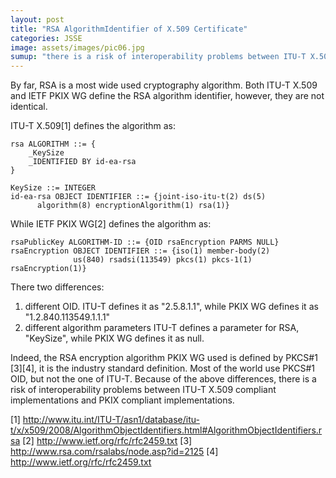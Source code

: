 ```yaml
---
layout: post
title: "RSA AlgorithmIdentifier of X.509 Certificate"
categories: JSSE
image: assets/images/pic06.jpg
sumup: "there is a risk of interoperability problems between ITU-T X.509 compliant implementations and PKIX compliant implementations."
---
```

By far, RSA is a most wide used cryptography algorithm. Both ITU-T X.509 and IETF PKIX WG define the RSA algorithm identifier, however, they are not identical.  

ITU-T X.509[1] defines the algorithm as:

    rsa ALGORITHM ::= {
        _KeySize
        _IDENTIFIED BY id-ea-rsa
    }

    KeySize ::= INTEGER
    id-ea-rsa OBJECT IDENTIFIER ::= {joint-iso-itu-t(2) ds(5)
          algorithm(8) encryptionAlgorithm(1) rsa(1)}
  
While IETF PKIX WG[2] defines the algorithm as:

    rsaPublicKey ALGORITHM-ID ::= {OID rsaEncryption PARMS NULL}
    rsaEncryption OBJECT IDENTIFIER ::= {iso(1) member-body(2)
                  us(840) rsadsi(113549) pkcs(1) pkcs-1(1) rsaEncryption(1)}

There two differences:
1. different OID.
ITU-T defines it as "2.5.8.1.1", while PKIX WG defines it as "1.2.840.113549.1.1.1" 
2. different algorithm parameters
ITU-T defines a parameter for RSA, "KeySize", while PKIX WG defines it as null.

Indeed, the RSA encryption algorithm PKIX WG used is defined by PKCS#1 [3][4], it is the industry standard definition. Most of the world use PKCS#1 OID, but not the one of ITU-T. Because of the above differences, there is a risk of interoperability problems between ITU-T X.509 compliant implementations and PKIX compliant implementations.  

[1] http://www.itu.int/ITU-T/asn1/database/itu-t/x/x509/2008/AlgorithmObjectIdentifiers.html#AlgorithmObjectIdentifiers.rsa
[2] http://www.ietf.org/rfc/rfc2459.txt
[3] http://www.rsa.com/rsalabs/node.asp?id=2125
[4] http://www.ietf.org/rfc/rfc2459.txt
